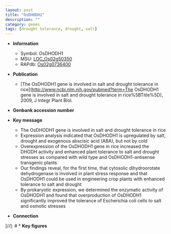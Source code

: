 ```yaml
---
layout: post
title: "OsDHODH1"
description: ""
category: genes
tags: [drought tolerance, drought, salt]
---
```


* **Information**  
    + Symbol: OsDHODH1  
    + MSU: [LOC_Os02g50350](http://rice.plantbiology.msu.edu/cgi-bin/ORF_infopage.cgi?orf=LOC_Os02g50350)  
    + RAPdb: [Os02g0736400](http://rapdb.dna.affrc.go.jp/viewer/gbrowse_details/irgsp1?name=Os02g0736400)  

* **Publication**  
    + [The OsDHODH1 gene is involved in salt and drought tolerance in rice](http://www.ncbi.nlm.nih.gov/pubmed?term=The OsDHODH1 gene is involved in salt and drought tolerance in rice%5BTitle%5D), 2009, J Integr Plant Biol.

* **Genbank accession number**  

* **Key message**  
    + The OsDHODH1 gene is involved in salt and drought tolerance in rice
    + Expression analysis indicated that OsDHODH1 is upregulated by salt, drought and exogenous abscisic acid (ABA), but not by cold
    + Overexpression of the OsDHODH1 gene in rice increased the DHODH activity and enhanced plant tolerance to salt and drought stresses as compared with wild type and OsDHODH1-antisense transgenic plants
    + Our findings reveal, for the first time, that cytosolic dihydroorotate dehydrogenase is involved in plant stress response and that OsDHODH1 could be used in engineering crop plants with enhanced tolerance to salt and drought
    + By prokaryotic expression, we determined the enzymatic activity of OsDHODH1 and found that overproduction of OsDHODH1 significantly improved the tolerance of Escherichia coli cells to salt and osmotic stresses

* **Connection**  

[//]: # * **Key figures**  


